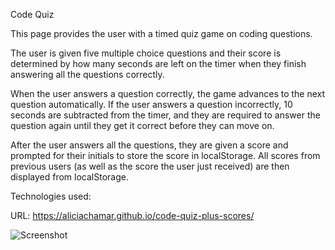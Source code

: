 Code Quiz

This page provides the user with a timed quiz game on coding questions. 

The user is given five multiple choice questions and their score is determined by how many seconds are left on the timer when they finish answering all the questions correctly. 

When the user answers a question correctly, the game advances to the next question automatically. If the user answers a question incorrectly, 10 seconds are subtracted from the timer, and they are required to answer the question again until they get it correct before they can move on. 

After the user answers all the questions, they are given a score and prompted for their initials to store the score in localStorage. All scores from previous users (as well as the score the user just received) are then displayed from localStorage.

Technologies used: 

URL: https://aliciachamar.github.io/code-quiz-plus-scores/

![Screenshot](https://raw.githubusercontent.com/aliciachamar/code-quiz-plus-scores/main/assets/images/screenshot.PNG)

